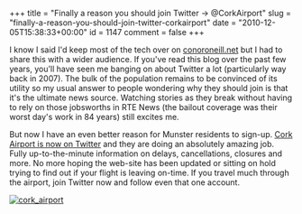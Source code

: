 +++
title = "Finally a reason you should join Twitter -> @CorkAirport"
slug = "finally-a-reason-you-should-join-twitter-corkairport"
date = "2010-12-05T15:38:33+00:00"
id = 1147
comment = false
+++

I know I said I'd keep most of the tech over on [conoroneill.net](http://conoroneill.net/) but I had to share this with a wider audience. If you've read this blog over the past few years, you'll have seen me banging on about Twitter a lot (particularly way back in 2007). The bulk of the population remains to be convinced of its utility so my usual answer to people wondering why they should join is that it's the ultimate news source. Watching stories as they break without having to rely on those jobsworths in RTE News (the bailout coverage was their worst day's work in 84 years) still excites me.

But now I have an even better reason for Munster residents to sign-up. [Cork Airport is now on Twitter](http://twitter.com/corkairport) and they are doing an absolutely amazing job. Fully up-to-the-minute information on delays, cancellations, closures and more. No more hoping the web-site has been updated or sitting on hold trying to find out if your flight is leaving on-time. If you travel much through the airport, join Twitter now and follow even that one account.

[![](https://d1tidq54inel9p.cloudfront.net/wp-content/uploads/2010/12/cork_airport.png "cork_airport")](https://d1tidq54inel9p.cloudfront.net/wp-content/uploads/2010/12/cork_airport.png)
